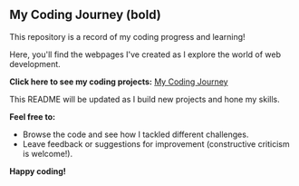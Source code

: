 ## My Coding Journey **(bold)**

This repository is a record of my coding progress and learning! 

Here, you'll find the webpages I've created as I explore the world of web development. 

**Click here to see my coding projects:** [My Coding Journey](https://cooooode.netlify.app/)

This README will be updated as I build new projects and hone my skills.

**Feel free to:**

* Browse the code and see how I tackled different challenges.
* Leave feedback or suggestions for improvement (constructive criticism is welcome!).

**Happy coding!**
